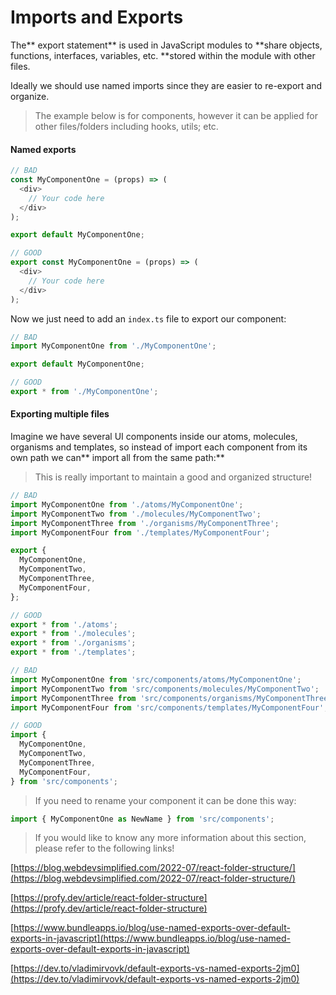 # Imports and Exports

The** export statement** is used in JavaScript modules to **share objects, functions, interfaces, variables, etc. **stored within the module with other files.

Ideally we should use named imports since they are easier to re-export and organize.

> The example below is for components, however it can be applied for  other files/folders including hooks, utils; etc.

#### Named exports 

```javascript 
// BAD
const MyComponentOne = (props) => (
  <div>
    // Your code here
  </div>
);

export default MyComponentOne;

// GOOD 
export const MyComponentOne = (props) => (
  <div>
    // Your code here
  </div>
);
```

Now we just need to add an `index.ts` file to export our component:

```javascript 
// BAD
import MyComponentOne from './MyComponentOne';

export default MyComponentOne;

// GOOD
export * from './MyComponentOne';
```

#### Exporting multiple files

Imagine we have several UI components inside our atoms, molecules, organisms and templates, so instead of import each component from its own path we can** import all from the same path:**

> This is really important to maintain a good and organized structure!

```javascript 
// BAD
import MyComponentOne from './atoms/MyComponentOne';
import MyComponentTwo from './molecules/MyComponentTwo';
import MyComponentThree from './organisms/MyComponentThree';
import MyComponentFour from './templates/MyComponentFour';

export {
  MyComponentOne,
  MyComponentTwo,
  MyComponentThree,
  MyComponentFour,
};

// GOOD
export * from './atoms';
export * from './molecules';
export * from './organisms';
export * from './templates';
```

```javascript 
// BAD
import MyComponentOne from 'src/components/atoms/MyComponentOne';
import MyComponentTwo from 'src/components/molecules/MyComponentTwo';
import MyComponentThree from 'src/components/organisms/MyComponentThree';
import MyComponentFour from 'src/components/templates/MyComponentFour';

// GOOD
import {
  MyComponentOne,
  MyComponentTwo,
  MyComponentThree,
  MyComponentFour,
} from 'src/components';
```

> If you need to rename your component it can be done this way:

```javascript 
import { MyComponentOne as NewName } from 'src/components';
```

> If you would like to know any more information about this section, please refer to the following links!

[https://blog.webdevsimplified.com/2022-07/react-folder-structure/](https://blog.webdevsimplified.com/2022-07/react-folder-structure/) 

[https://profy.dev/article/react-folder-structure](https://profy.dev/article/react-folder-structure) 

[https://www.bundleapps.io/blog/use-named-exports-over-default-exports-in-javascript](https://www.bundleapps.io/blog/use-named-exports-over-default-exports-in-javascript) 

[https://dev.to/vladimirvovk/default-exports-vs-named-exports-2jm0](https://dev.to/vladimirvovk/default-exports-vs-named-exports-2jm0) 


